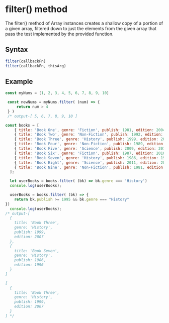 # filter() method

The filter() method of Array instances creates a shallow copy of a portion of a given array, filtered down to just the elements from the given array that pass the test implemented by the provided function.

## Syntax

```js
filter(callbackFn)
filter(callbackFn, thisArg)
```

## Example

```js
const myNums = [1, 2, 3, 4, 5, 6, 7, 8, 9, 10]

 const newNums = myNums.filter( (num) => {
     return num > 4
 } )
 /* output-[ 5, 6, 7, 8, 9, 10 ]

```

```js
const books = [
    { title: 'Book One', genre: 'Fiction', publish: 1981, edition: 2004 },
    { title: 'Book Two', genre: 'Non-Fiction', publish: 1992, edition: 2008 },
    { title: 'Book Three', genre: 'History', publish: 1999, edition: 2007 },
    { title: 'Book Four', genre: 'Non-Fiction', publish: 1989, edition: 2010 },
    { title: 'Book Five', genre: 'Science', publish: 2009, edition: 2014 },
    { title: 'Book Six', genre: 'Fiction', publish: 1987, edition: 2010 },
    { title: 'Book Seven', genre: 'History', publish: 1986, edition: 1996 },
    { title: 'Book Eight', genre: 'Science', publish: 2011, edition: 2016 },
    { title: 'Book Nine', genre: 'Non-Fiction', publish: 1981, edition: 1989 },
  ];

  let userBooks = books.filter( (bk) => bk.genre === 'History')
  console.log(userBooks);

  userBooks = books.filter( (bk) => { 
    return bk.publish >= 1995 && bk.genre === "History"
})
  console.log(userBooks);
/* output-[
  {
    title: 'Book Three',
    genre: 'History',
    publish: 1999,
    edition: 2007
  },
  {
    title: 'Book Seven',
    genre: 'History',
    publish: 1986,
    edition: 1996
  }
]

[
  {
    title: 'Book Three',
    genre: 'History',
    publish: 1999,
    edition: 2007
  }
] */

```
